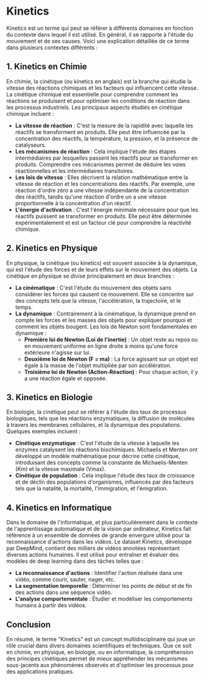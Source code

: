 # Kinetics

Kinetics est un terme qui peut se référer à différents domaines en fonction du contexte dans lequel il est utilisé. En général, il se rapporte à l'étude du mouvement et de ses causes. Voici une explication détaillée de ce terme dans plusieurs contextes différents :

## 1. **Kinetics en Chimie**

En chimie, la cinétique (ou kinetics en anglais) est la branche qui étudie la vitesse des réactions chimiques et les facteurs qui influencent cette vitesse. La cinétique chimique est essentielle pour comprendre comment les réactions se produisent et pour optimiser les conditions de réaction dans les processus industriels. Les principaux aspects étudiés en cinétique chimique incluent :

- **La vitesse de réaction** : C'est la mesure de la rapidité avec laquelle les réactifs se transforment en produits. Elle peut être influencée par la concentration des réactifs, la température, la pression, et la présence de catalyseurs.
- **Les mécanismes de réaction** : Cela implique l'étude des étapes intermédiaires par lesquelles passent les réactifs pour se transformer en produits. Comprendre ces mécanismes permet de déduire les voies réactionnelles et les intermédiaires transitoires.
- **Les lois de vitesse** : Elles décrivent la relation mathématique entre la vitesse de réaction et les concentrations des réactifs. Par exemple, une réaction d'ordre zéro a une vitesse indépendante de la concentration des réactifs, tandis qu'une réaction d'ordre un a une vitesse proportionnelle à la concentration d'un réactif.
- **L'énergie d'activation** : C'est l'énergie minimale nécessaire pour que les réactifs puissent se transformer en produits. Elle peut être déterminée expérimentalement et est un facteur clé pour comprendre la réactivité chimique.

## 2. **Kinetics en Physique**

En physique, la cinétique (ou kinetics) est souvent associée à la dynamique, qui est l'étude des forces et de leurs effets sur le mouvement des objets. La cinétique en physique se divise principalement en deux branches :

- **La cinématique** : C'est l'étude du mouvement des objets sans considérer les forces qui causent ce mouvement. Elle se concentre sur des concepts tels que la vitesse, l'accélération, la trajectoire, et le temps.
- **La dynamique** : Contrairement à la cinématique, la dynamique prend en compte les forces et les masses des objets pour expliquer pourquoi et comment les objets bougent. Les lois de Newton sont fondamentales en dynamique :
  - **Première loi de Newton (Loi de l'inertie)** : Un objet reste au repos ou en mouvement uniforme en ligne droite à moins qu'une force extérieure n'agisse sur lui.
  - **Deuxième loi de Newton (F = ma)** : La force agissant sur un objet est égale à la masse de l'objet multipliée par son accélération.
  - **Troisième loi de Newton (Action-Réaction)** : Pour chaque action, il y a une réaction égale et opposée.

## 3. **Kinetics en Biologie**

En biologie, la cinétique peut se référer à l'étude des taux de processus biologiques, tels que les réactions enzymatiques, la diffusion de molécules à travers les membranes cellulaires, et la dynamique des populations. Quelques exemples incluent :

- **Cinétique enzymatique** : C'est l'étude de la vitesse à laquelle les enzymes catalysent les réactions biochimiques. Michaelis et Menten ont développé un modèle mathématique pour décrire cette cinétique, introduisant des concepts comme la constante de Michaelis-Menten (Km) et la vitesse maximale (Vmax).
- **Cinétique de population** : Cela implique l'étude des taux de croissance et de déclin des populations d'organismes, influencés par des facteurs tels que la natalité, la mortalité, l'immigration, et l'émigration.

## 4. **Kinetics en Informatique**

Dans le domaine de l'informatique, et plus particulièrement dans le contexte de l'apprentissage automatique et de la vision par ordinateur, Kinetics fait référence à un ensemble de données de grande envergure utilisé pour la reconnaissance d'actions dans les vidéos. Le dataset Kinetics, développé par DeepMind, contient des milliers de vidéos annotées représentant diverses actions humaines. Il est utilisé pour entraîner et évaluer des modèles de deep learning dans des tâches telles que :

- **La reconnaissance d'actions** : Identifier l'action réalisée dans une vidéo, comme courir, sauter, nager, etc.
- **La segmentation temporelle** : Déterminer les points de début et de fin des actions dans une séquence vidéo.
- **L'analyse comportementale** : Étudier et modéliser les comportements humains à partir des vidéos.

## Conclusion

En résumé, le terme "Kinetics" est un concept multidisciplinaire qui joue un rôle crucial dans divers domaines scientifiques et techniques. Que ce soit en chimie, en physique, en biologie, ou en informatique, la compréhension des principes cinétiques permet de mieux appréhender les mécanismes sous-jacents aux phénomènes observés et d'optimiser les processus pour des applications pratiques.